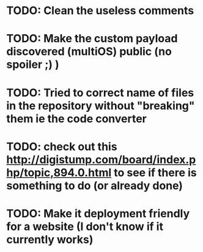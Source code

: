 # TODO: Clean the useless comments
# TODO: Make the custom payload discovered (multiOS) public (no spoiler ;) )
# TODO: Tried to correct name of files in the repository without "breaking" them ie the code converter
# TODO: check out this http://digistump.com/board/index.php/topic,894.0.html to see if there is something to do (or already done)
# TODO: Make it deployment friendly for a website (I don't know if it currently works)
